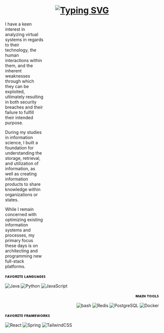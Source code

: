 <!-- dynamic header -->
<div align="center">
    <h1>
      <a href="https://git.io/typing-svg"><img src="https://readme-typing-svg.herokuapp.com?font=SourceCode+Pro&pause=1000&color=3AFFE3&center=true&vCenter=true&random=false&width=435&lines=Hey+there..;You+found+my+GitHub..;Welcome+%E3%82%B7;If+you're+interested+in+tech..;or+society..;Feel+free+to+contact+me!" alt="Typing SVG" /></a>
    </h1>
</div>

<!-- introduction -->
<div>
    <div style="width: 25%;">
    <p>I have a keen interest in analyzing virtual systems in regards to their technology, the human interactions within them, and the inherent weaknesses through which they can be exploited, ultimately resulting in both security breaches and their failure to fulfill their intended purpose.</p>
    <p>During my studies in information science, I built a foundation for understanding the storage, retrieval, and utilization of information, as well as creating information products to share knowledge within organizations or states.</p>
    <p>While I remain concerned with optimizing existing information systems and processes, my primary focus these days is on architecting and programming new full-stack platforms.</p>
    </div>
</div>

<!-- favorite languages -->
<div align="left">
    <p><b>ꜰᴀᴠᴏʀɪᴛᴇ ʟᴀɴɢᴜᴀɢᴇꜱ</b></p>
    <img src="https://img.shields.io/badge/Java-007396?style=for-the-badge&logo=java&logoColor=white" alt="Java" />
    <img src="https://img.shields.io/badge/Python-14354C?style=for-the-badge&logo=python&logoColor=white" alt="Python" />
    <img src="https://img.shields.io/badge/JavaScript-F7DF1E?style=for-the-badge&logo=javascript&logoColor=black" alt="JavaScript" />
</div>

<!-- main tools -->
<div align="right">
    <p><b>ᴍᴀɪɴ ᴛᴏᴏʟꜱ</b></p>
    <img src="https://img.shields.io/badge/Shell_Script-121011?style=for-the-badge&logo=gnu-bash&logoColor=white" alt="bash" />
    <img src="https://img.shields.io/badge/redis-%23DD0031.svg?&style=for-the-badge&logo=redis&logoColor=white" alt="Redis" />
    <img src="https://img.shields.io/badge/PostgreSQL-316192?style=for-the-badge&logo=postgresql&logoColor=white" alt="PostgreSQL" />
    <img src="https://img.shields.io/badge/docker-%230db7ed.svg?style=for-the-badge&logo=docker&logoColor=white" alt="Docker" />
    <!-- TODO: add GCP -->
</div>

<div align="left">
    <p><b>ꜰᴀᴠᴏʀɪᴛᴇ ꜰʀᴀᴍᴇᴡᴏʀᴋꜱ</b></p>
    <img src="https://img.shields.io/badge/React-20232A?style=for-the-badge&logo=react&logoColor=61DAFB" alt="React"/>
    <img src="https://img.shields.io/badge/Spring-6DB33F?style=for-the-badge&logo=spring&logoColor=white" alt="Spring" />    
    <img src="https://img.shields.io/badge/Tailwind_CSS-38B2AC?style=for-the-badge&logo=tailwind-css&logoColor=white" alt="TailwindCSS" />
</div>
